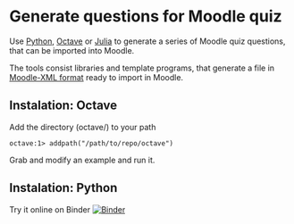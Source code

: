 # Generate questions for Moodle quiz
Use [Python](http://www.python.org), [Octave](http://www.octave.org) or [Julia](http://julialang.org) to generate a series of Moodle quiz questions, that can be imported into Moodle.

The tools consist libraries and template programs, that generate a file in [Moodle-XML format](https://docs.moodle.org/29/en/Moodle_XML_format) ready to import in Moodle.

## Instalation: Octave
Add the directory (octave/) to your path

```
octave:1> addpath("/path/to/repo/octave")
```

Grab and modify an example and run it.

## Instalation: Python

Try it online on Binder [![Binder](http://mybinder.org/badge.svg)](http://mybinder.org/repo/mrcinv/moodle-questions)
